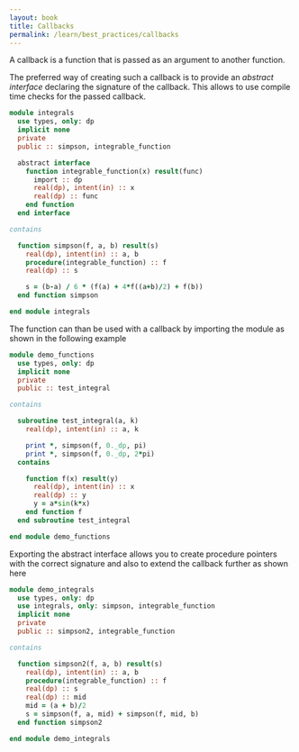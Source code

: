 ```yaml
---
layout: book
title: Callbacks
permalink: /learn/best_practices/callbacks
---
```


A callback is a function that is passed as an argument to another function.

The preferred way of creating such a callback is to provide an *abstract interface*
declaring the signature of the callback. This allows to use compile time checks
for the passed callback.

```fortran
module integrals
  use types, only: dp
  implicit none
  private
  public :: simpson, integrable_function

  abstract interface
    function integrable_function(x) result(func)
      import :: dp
      real(dp), intent(in) :: x
      real(dp) :: func
    end function
  end interface

contains

  function simpson(f, a, b) result(s)
    real(dp), intent(in) :: a, b
    procedure(integrable_function) :: f
    real(dp) :: s

    s = (b-a) / 6 * (f(a) + 4*f((a+b)/2) + f(b))
  end function simpson

end module integrals
```

The function can than be used with a callback by importing the module
as shown in the following example

```fortran
module demo_functions
  use types, only: dp
  implicit none
  private
  public :: test_integral

contains

  subroutine test_integral(a, k)
    real(dp), intent(in) :: a, k

    print *, simpson(f, 0._dp, pi)
    print *, simpson(f, 0._dp, 2*pi)
  contains

    function f(x) result(y)
      real(dp), intent(in) :: x
      real(dp) :: y
      y = a*sin(k*x)
    end function f
  end subroutine test_integral

end module demo_functions
```

Exporting the abstract interface allows you to create procedure pointers with the
correct signature and also to extend the callback further as shown here

```fortran
module demo_integrals
  use types, only: dp
  use integrals, only: simpson, integrable_function
  implicit none
  private
  public :: simpson2, integrable_function

contains

  function simpson2(f, a, b) result(s)
    real(dp), intent(in) :: a, b
    procedure(integrable_function) :: f
    real(dp) :: s
    real(dp) :: mid
    mid = (a + b)/2
    s = simpson(f, a, mid) + simpson(f, mid, b)
  end function simpson2

end module demo_integrals
```
